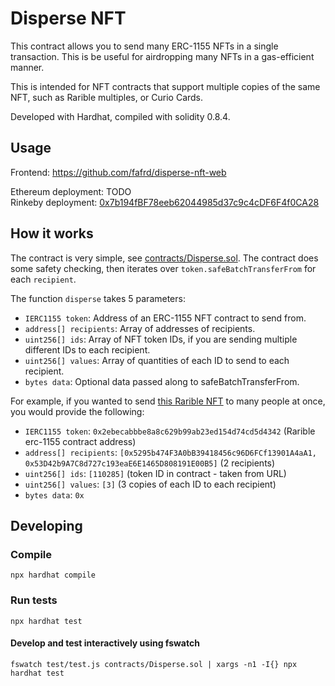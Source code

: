 # Disperse NFT

This contract allows you to send many ERC-1155 NFTs in a single transaction. This is be useful for airdropping many NFTs in a gas-efficient manner.

This is intended for NFT contracts that support multiple copies of the same NFT, such as Rarible multiples, or Curio Cards.

Developed with Hardhat, compiled with solidity 0.8.4.

## Usage

Frontend: https://github.com/fafrd/disperse-nft-web

Ethereum deployment: TODO<br>
Rinkeby deployment: [0x7b194fBF78eeb62044985d37c9c4cDF6F4f0CA28](https://rinkeby.etherscan.io/address/0x7b194fBF78eeb62044985d37c9c4cDF6F4f0CA28)

## How it works

The contract is very simple, see [contracts/Disperse.sol](contracts/Disperse.sol). The contract does some safety checking, then iterates over `token.safeBatchTransferFrom` for each `recipient`.

The function `disperse` takes 5 parameters:
- `IERC1155 token`: Address of an ERC-1155 NFT contract to send from.
- `address[] recipients`: Array of addresses of recipients.
- `uint256[] ids`: Array of NFT token IDs, if you are sending multiple different IDs to each recipient.
- `uint256[] values`: Array of quantities of each ID to send to each recipient.
- `bytes data`: Optional data passed along to safeBatchTransferFrom.

For example, if you wanted to send [this Rarible NFT](https://rinkeby.rarible.com/token/0x2ebecabbbe8a8c629b99ab23ed154d74cd5d4342:110285?tab=owners) to many people at once, you would provide the following:
- `IERC1155 token`: `0x2ebecabbbe8a8c629b99ab23ed154d74cd5d4342` (Rarible erc-1155 contract address)
- `address[] recipients`: `[0x5295b474F3A0bB39418456c96D6FCf13901A4aA1, 0x53D42b9A7C8d727c193eaE6E1465D808191E00B5]` (2 recipients)
- `uint256[] ids`: `[110285]` (token ID in contract - taken from URL)
- `uint256[] values`: `[3]` (3 copies of each ID to each recipient)
- `bytes data`: `0x`

## Developing

### Compile

    npx hardhat compile

### Run tests

    npx hardhat test

#### Develop and test interactively using fswatch

    fswatch test/test.js contracts/Disperse.sol | xargs -n1 -I{} npx hardhat test

